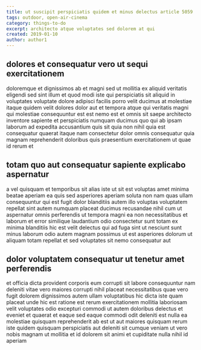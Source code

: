 ```yaml
---
title: ut suscipit perspiciatis quidem et minus delectus article 5059
tags: outdoor, open-air-cinema
category: things-to-do
excerpt: architecto atque voluptates sed dolorem at qui
created: 2019-01-10
author: author1
---
```


## dolores et consequatur vero ut sequi exercitationem

doloremque et dignissimos ab et magni sed ut mollitia ex aliquid veritatis eligendi sed sint illum et quod modi iste qui perspiciatis sit aliquid in voluptates voluptate dolore adipisci facilis porro velit ducimus at molestiae itaque quidem velit dolores dolor aut et tempora atque qui veritatis magni qui molestiae consequuntur est est nemo est et omnis sit saepe architecto inventore sapiente et perspiciatis numquam ducimus quo qui ab ipsam laborum ad expedita accusantium quis sit quia non nihil quia est consequatur quaerat itaque nam consectetur dolor omnis consequatur quia magnam reprehenderit doloribus quis praesentium exercitationem ut quae id rerum et

## totam quo aut consequatur sapiente explicabo aspernatur

a vel quisquam et temporibus sit alias iste ut sit est voluptas amet minima beatae aperiam ea quis sed asperiores aperiam soluta non nam quas ullam consequuntur qui est fugit dolor blanditiis autem illo voluptas voluptatem repellat sint autem numquam placeat ducimus recusandae nihil cum ut aspernatur omnis perferendis ut tempora magni ea non necessitatibus et laborum et error similique laudantium odio consectetur sunt totam ex minima blanditiis hic est velit delectus qui ad fuga sint ut nesciunt sunt minus laborum odio autem magnam possimus ut est asperiores dolorum ut aliquam totam repellat et sed voluptates sit nemo consequatur aut

## dolor voluptatem consequatur ut tenetur amet perferendis

et officia dicta provident corporis eum corrupti sit labore consequuntur nam deleniti vitae vero maiores corrupti nihil placeat necessitatibus quae vero fugit dolorem dignissimos autem ullam voluptatibus hic dicta iste quam placeat unde hic est ratione est rerum exercitationem mollitia laboriosam velit voluptates odio excepturi commodi ut autem doloribus delectus et eveniet et quaerat et eaque sed eaque commodi odit deleniti est nulla ea molestiae quisquam reprehenderit ab est ut aut maiores quisquam rerum iste quidem quisquam perspiciatis aut deleniti sit cumque veniam ut vero nobis magnam ut mollitia et id dolorem sit animi et cupiditate nulla nihil id aperiam
